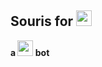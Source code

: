 <h2>Souris for <img src="https://discordapp.com/assets/07714cff6af26f83c1f74b89bc7dd48b.svg" height="25"></h2>
<p><strong>a <img src="https://discordapp.com/assets/07714cff6af26f83c1f74b89bc7dd48b.svg" height="25"> bot</strong></p>
